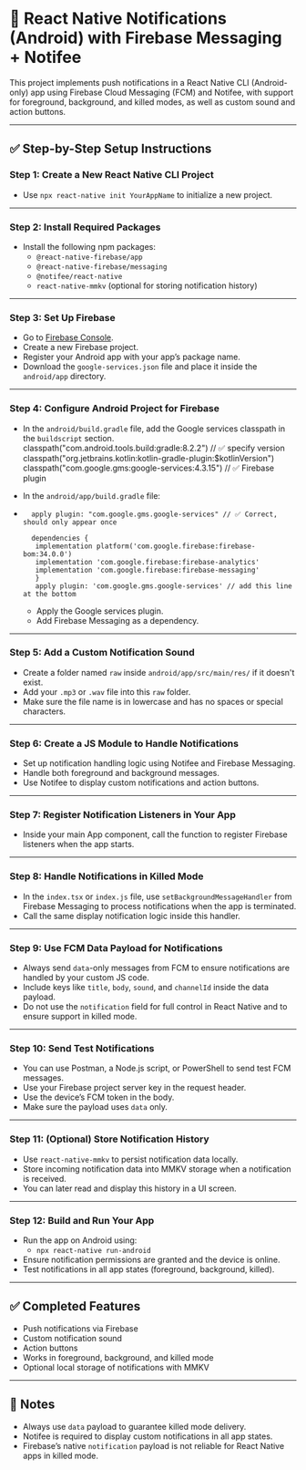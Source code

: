 # 🔔 React Native Notifications (Android) with Firebase Messaging + Notifee

This project implements push notifications in a React Native CLI (Android-only) app using Firebase Cloud Messaging (FCM) and Notifee, with support for foreground, background, and killed modes, as well as custom sound and action buttons.

---

## ✅ Step-by-Step Setup Instructions

### Step 1: Create a New React Native CLI Project
- Use `npx react-native init YourAppName` to initialize a new project.

---

### Step 2: Install Required Packages
- Install the following npm packages:
  - `@react-native-firebase/app`
  - `@react-native-firebase/messaging`
  - `@notifee/react-native`
  - `react-native-mmkv` (optional for storing notification history)

---

### Step 3: Set Up Firebase
- Go to [Firebase Console](https://console.firebase.google.com/).
- Create a new Firebase project.
- Register your Android app with your app’s package name.
- Download the `google-services.json` file and place it inside the `android/app` directory.

---

### Step 4: Configure Android Project for Firebase
- In the `android/build.gradle` file, add the Google services classpath in the `buildscript` section.
        classpath("com.android.tools.build:gradle:8.2.2") // ✅ specify version
        classpath("org.jetbrains.kotlin:kotlin-gradle-plugin:$kotlinVersion")
        classpath("com.google.gms:google-services:4.3.15") // ✅ Firebase plugin

- In the `android/app/build.gradle` file:
- 
        apply plugin: "com.google.gms.google-services" // ✅ Correct, should only appear once

        dependencies {
         implementation platform('com.google.firebase:firebase-bom:34.0.0')
         implementation 'com.google.firebase:firebase-analytics'
         implementation 'com.google.firebase:firebase-messaging' 
         }
         apply plugin: 'com.google.gms.google-services' // add this line at the bottom
  

  - Apply the Google services plugin.
  - Add Firebase Messaging as a dependency.

---

### Step 5: Add a Custom Notification Sound
- Create a folder named `raw` inside `android/app/src/main/res/` if it doesn't exist.
- Add your `.mp3` or `.wav` file into this `raw` folder.
- Make sure the file name is in lowercase and has no spaces or special characters.

---

### Step 6: Create a JS Module to Handle Notifications
- Set up notification handling logic using Notifee and Firebase Messaging.
- Handle both foreground and background messages.
- Use Notifee to display custom notifications and action buttons.

---

### Step 7: Register Notification Listeners in Your App
- Inside your main App component, call the function to register Firebase listeners when the app starts.

---

### Step 8: Handle Notifications in Killed Mode
- In the `index.tsx` or `index.js` file, use `setBackgroundMessageHandler` from Firebase Messaging to process notifications when the app is terminated.
- Call the same display notification logic inside this handler.

---

### Step 9: Use FCM Data Payload for Notifications
- Always send `data`-only messages from FCM to ensure notifications are handled by your custom JS code.
- Include keys like `title`, `body`, `sound`, and `channelId` inside the data payload.
- Do not use the `notification` field for full control in React Native and to ensure support in killed mode.

---

### Step 10: Send Test Notifications
- You can use Postman, a Node.js script, or PowerShell to send test FCM messages.
- Use your Firebase project server key in the request header.
- Use the device’s FCM token in the body.
- Make sure the payload uses `data` only.

---

### Step 11: (Optional) Store Notification History
- Use `react-native-mmkv` to persist notification data locally.
- Store incoming notification data into MMKV storage when a notification is received.
- You can later read and display this history in a UI screen.

---

### Step 12: Build and Run Your App
- Run the app on Android using:
  - `npx react-native run-android`
- Ensure notification permissions are granted and the device is online.
- Test notifications in all app states (foreground, background, killed).

---

## ✅ Completed Features

- Push notifications via Firebase
- Custom notification sound
- Action buttons
- Works in foreground, background, and killed mode
- Optional local storage of notifications with MMKV

---

## 📌 Notes

- Always use `data` payload to guarantee killed mode delivery.
- Notifee is required to display custom notifications in all app states.
- Firebase’s native `notification` payload is not reliable for React Native apps in killed mode.

